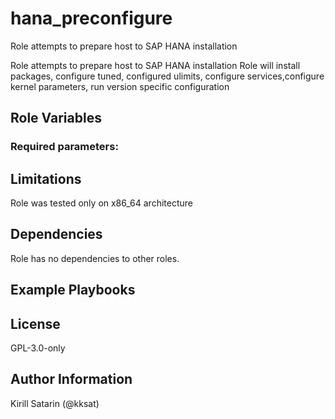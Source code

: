 <!--
SPDX-License-Identifier: GPL-3.0-only
SPDX-FileCopyrightText: 2023-2024 Red Hat, Project Atmosphere

Copyright 2023-2024 Red Hat, Project Atmosphere

This program is free software: you can redistribute it and/or modify it under the terms of the GNU
General Public License as published by the Free Software Foundation, version 3 of the License.

This program is distributed in the hope that it will be useful, but WITHOUT ANY WARRANTY; without
even the implied warranty of MERCHANTABILITY or FITNESS FOR A PARTICULAR PURPOSE.
See the GNU General Public License for more details.

Unless required by applicable law or agreed to in writing, software
distributed under the License is distributed on an "AS IS" BASIS,
WITHOUT WARRANTIES OR CONDITIONS OF ANY KIND, either express or implied.
See the License for the specific language governing permissions and
limitations under the License.

You should have received a copy of the GNU General Public License along with this program.
If not, see <https://www.gnu.org/licenses/>.
-->

# hana_preconfigure

Role attempts to prepare host to SAP HANA installation


Role attempts to prepare host to SAP HANA installation
Role will install packages, configure tuned, configured ulimits, configure services,configure kernel parameters, run version specific configuration



## Role Variables

### Required parameters:

 
 

## Limitations

Role was tested only on x86_64 architecture

## Dependencies

Role has no dependencies to other roles.

## Example Playbooks



## License

GPL-3.0-only

## Author Information

Kirill Satarin (@kksat)
